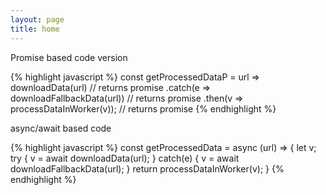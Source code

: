 ```yaml
---
layout: page
title: home
---
```


Promise based code version

{% highlight javascript %}
const getProcessedDataP = url =>
  downloadData(url) // returns promise
    .catch(e =>
      downloadFallbackData(url)) // returns promise
    .then(v =>
      processDataInWorker(v)); // returns promise
{% endhighlight %}

async/await based code

{% highlight javascript %}
const getProcessedData = async (url) => {
  let v;
  try {
    v = await downloadData(url);
  } catch(e) {
    v = await downloadFallbackData(url);
  }
  return processDataInWorker(v);
}
{% endhighlight %}
